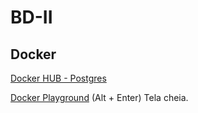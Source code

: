 # BD-II

## Docker
<a href="https://hub.docker.com/_/postgres">Docker HUB - Postgres</a></p>

<a href="https://labs.play-with-docker.com/">Docker Playground</a> (Alt + Enter) Tela cheia.</p>
